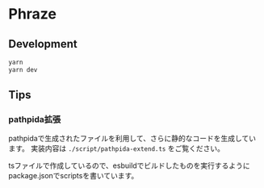 # Phraze

## Development

```bash
yarn
yarn dev
```

## Tips

### pathpida拡張

pathpidaで生成されたファイルを利用して、さらに静的なコードを生成しています。
実装内容は `./script/pathpida-extend.ts` をご覧ください。

tsファイルで作成しているので、esbuildでビルドしたものを実行するようにpackage.jsonでscriptsを書いています。
